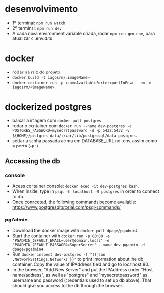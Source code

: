 # desenvolvimento

- 1º terminal: `npm run watch`
- 2º terminal: `npm run dev`
- A cada nova environment variable criada, rodar `npm run gen-env`, para atualizar o .env.d.ts

# docker

- rodar na raiz do projeto:
- `docker build -t iagosrm/<imageName>`
- `docker container run -p <someAvailablePort>:<portInEnv> --rm -d iagosrm/<imageName>`

# dockerized postgres

- baixar a imagem com `docker pull postgres`
- rodar o container com `docker run --name dev-postgres -e POSTGRES_PASSWORD=mysecretpassword -d -p 5432:5432 -v ${HOME}/postgres-data/:/var/lib/postgresql/data postgres`.
- settar a senha passada acima em DATABASE_URL no .env, assim como a porta (-p <localPort>:<containerPort>).

## Accessing the db

### console

- Acess container console: `docker exec -it dev-postgres bash`.
- When inside, type in `psql -h localhost -U postgres` in order to connect to db.
- Once connceted, the following commands become available: https://www.postgresqltutorial.com/psql-commands/

### pgAdmin

- Download the docker image with `docker pull dpage/pgadmin4`
- Start the container with `docker run -p 80:80 -e 'PGADMIN_DEFAULT_EMAIL=user@domain.local' -e 'PGADMIN_DEFAULT_PASSWORD=SuperSecret' --name dev-pgadmin -d dpage/pgadmin4`
- Run `docker inspect dev-postgres -f "{{json .NetworkSettings.Networks }}"` to print information about the db container. Copy the value of IPAddress field and go to localhost:80.
- In the browser, "Add New Server" and put the IPAddress under "Host name/address", as well as "postgres" and "mysecretpassword" as username and password (credentials used to set up db above). That should give you access to the db through the browser.
